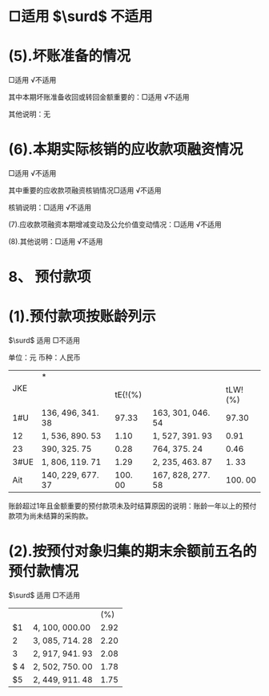 # □适用 $\surd$ 不适用

# (5).坏账准备的情况

□适用 √不适用

其中本期坏账准备收回或转回金额重要的：□适用 √不适用

其他说明：无

# (6).本期实际核销的应收款项融资情况

□适用 √不适用

其中重要的应收款项融资核销情况□适用 √不适用

核销说明：□适用 √不适用

(7).应收款项融资本期增减变动及公允价值变动情况：□适用 √不适用

(8).其他说明：□适用 √不适用

# 8、 预付款项

# (1).预付款项按账龄列示

$\surd$ 适用 □不适用

单位：元 币种：人民币  

<table><tr><td rowspan="2">JKE</td><td colspan="2">*</td><td colspan="2"></td></tr><tr><td></td><td>tE{!(%)</td><td></td><td>tLW!(%)</td></tr><tr><td>1#U</td><td>136, 496, 341. 38</td><td>97.33</td><td>163, 301, 046. 54</td><td>97.30</td></tr><tr><td>12</td><td>1, 536, 890. 53</td><td>1.10</td><td>1, 527, 391. 93</td><td>0.91</td></tr><tr><td>23</td><td>390, 325. 75</td><td>0.28</td><td>764, 375. 24</td><td>0.46</td></tr><tr><td>3#UE</td><td>1, 806, 119. 71</td><td>1.29</td><td>2, 235, 463. 87</td><td>1. 33</td></tr><tr><td>Ait</td><td>140, 229, 677. 37</td><td>100. 00</td><td>167, 828, 277. 58</td><td>100. 00</td></tr></table>

账龄超过1年且金额重要的预付款项未及时结算原因的说明：账龄一年以上的预付款项为尚未结算的采购款。

# (2).按预付对象归集的期末余额前五名的预付款情况

$\surd$ 适用 □不适用  

<table><tr><td></td><td></td><td>(%)</td></tr><tr><td>$1</td><td>4, 100, 000.00</td><td>2.92</td></tr><tr><td>2 </td><td>3, 085, 714. 28</td><td>2.20</td></tr><tr><td> 3 </td><td>2, 917, 941. 93</td><td>2.08</td></tr><tr><td>$ 4 </td><td>2, 502, 750. 00</td><td>1.78</td></tr><tr><td>$5 </td><td>2, 449, 911. 48</td><td>1.75</td></tr></table>